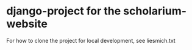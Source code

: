 # django-project for the scholarium-website

For how to clone the project for local development, see liesmich.txt
